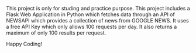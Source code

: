This project is only for studing and practice purpose.
This project includes a Flask Web Application in Python which fetches data through an API of NEWSAPI which provides a collection of news from GOOGLE NEWS.
It uses a free API Key which only allows 100 requests per day. It also returns a maximum of only 100 results per request.


Happy Coding!
